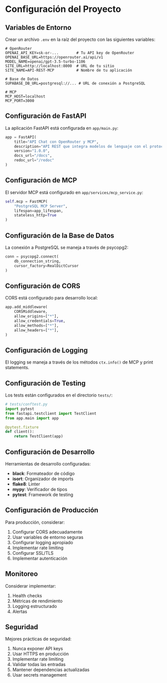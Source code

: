 # Configuración del Proyecto

## Variables de Entorno
Crear un archivo `.env` en la raíz del proyecto con las siguientes variables:

```env
# OpenRouter
OPENAI_API_KEY=sk-or-...        # Tu API key de OpenRouter
OPENAI_BASE_URL=https://openrouter.ai/api/v1
MODEL_NAME=openai/gpt-3.5-turbo-1106
SITE_URL=http://localhost:8000  # URL de tu sitio
SITE_NAME=API-REST-MCP          # Nombre de tu aplicación

# Base de Datos
SUPABASE_DB_URL=postgresql://... # URL de conexión a PostgreSQL

# MCP
MCP_HOST=localhost
MCP_PORT=3000
```

## Configuración de FastAPI
La aplicación FastAPI está configurada en `app/main.py`:

```python
app = FastAPI(
    title="API Chat con OpenRouter y MCP",
    description="API REST que integra modelos de lenguaje con el protocolo MCP",
    version="1.0.0",
    docs_url="/docs",
    redoc_url="/redoc"
)
```

## Configuración de MCP
El servidor MCP está configurado en `app/services/mcp_service.py`:

```python
self.mcp = FastMCP(
    "PostgreSQL MCP Server",
    lifespan=app_lifespan,
    stateless_http=True
)
```

## Configuración de la Base de Datos
La conexión a PostgreSQL se maneja a través de psycopg2:

```python
conn = psycopg2.connect(
    db_connection_string,
    cursor_factory=RealDictCursor
)
```

## Configuración de CORS
CORS está configurado para desarrollo local:

```python
app.add_middleware(
    CORSMiddleware,
    allow_origins=["*"],
    allow_credentials=True,
    allow_methods=["*"],
    allow_headers=["*"],
)
```

## Configuración de Logging
El logging se maneja a través de los métodos `ctx.info()` de MCP y print statements.

## Configuración de Testing
Los tests están configurados en el directorio `tests/`:

```python
# tests/conftest.py
import pytest
from fastapi.testclient import TestClient
from app.main import app

@pytest.fixture
def client():
    return TestClient(app)
```

## Configuración de Desarrollo
Herramientas de desarrollo configuradas:

- **black**: Formateador de código
- **isort**: Organizador de imports
- **flake8**: Linter
- **mypy**: Verificador de tipos
- **pytest**: Framework de testing

## Configuración de Producción
Para producción, considerar:

1. Configurar CORS adecuadamente
2. Usar variables de entorno seguras
3. Configurar logging apropiado
4. Implementar rate limiting
5. Configurar SSL/TLS
6. Implementar autenticación

## Monitoreo
Considerar implementar:

1. Health checks
2. Métricas de rendimiento
3. Logging estructurado
4. Alertas

## Seguridad
Mejores prácticas de seguridad:

1. Nunca exponer API keys
2. Usar HTTPS en producción
3. Implementar rate limiting
4. Validar todas las entradas
5. Mantener dependencias actualizadas
6. Usar secrets management 